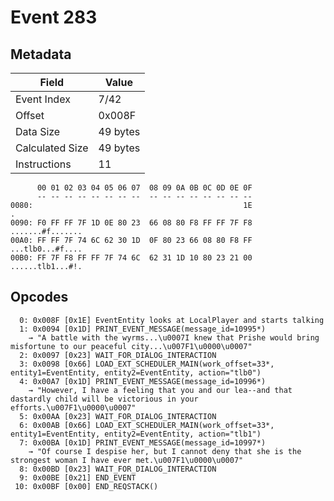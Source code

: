 # Event 283

## Metadata

| Field           | Value    |
|-----------------|----------|
| Event Index     | 7/42     |
| Offset          | 0x008F   |
| Data Size       | 49 bytes |
| Calculated Size | 49 bytes |
| Instructions    | 11       |

```
      00 01 02 03 04 05 06 07  08 09 0A 0B 0C 0D 0E 0F
      -- -- -- -- -- -- -- --  -- -- -- -- -- -- -- --
0080:                                               1E                 .
0090: F0 FF FF 7F 1D 0E 80 23  66 08 80 F8 FF FF 7F F8  .......#f.......
00A0: FF FF 7F 74 6C 62 30 1D  0F 80 23 66 08 80 F8 FF  ...tlb0...#f....
00B0: FF 7F F8 FF FF 7F 74 6C  62 31 1D 10 80 23 21 00  ......tlb1...#!.
```

## Opcodes

```
  0: 0x008F [0x1E] EventEntity looks at LocalPlayer and starts talking
  1: 0x0094 [0x1D] PRINT_EVENT_MESSAGE(message_id=10995*)
    → "A battle with the wyrms...\u0007I knew that Prishe would bring misfortune to our peaceful city...\u007F1\u0000\u0007"
  2: 0x0097 [0x23] WAIT_FOR_DIALOG_INTERACTION
  3: 0x0098 [0x66] LOAD_EXT_SCHEDULER_MAIN(work_offset=33*, entity1=EventEntity, entity2=EventEntity, action="tlb0")
  4: 0x00A7 [0x1D] PRINT_EVENT_MESSAGE(message_id=10996*)
    → "However, I have a feeling that you and our lea--and that dastardly child will be victorious in your efforts.\u007F1\u0000\u0007"
  5: 0x00AA [0x23] WAIT_FOR_DIALOG_INTERACTION
  6: 0x00AB [0x66] LOAD_EXT_SCHEDULER_MAIN(work_offset=33*, entity1=EventEntity, entity2=EventEntity, action="tlb1")
  7: 0x00BA [0x1D] PRINT_EVENT_MESSAGE(message_id=10997*)
    → "Of course I despise her, but I cannot deny that she is the strongest woman I have ever met.\u007F1\u0000\u0007"
  8: 0x00BD [0x23] WAIT_FOR_DIALOG_INTERACTION
  9: 0x00BE [0x21] END_EVENT
 10: 0x00BF [0x00] END_REQSTACK()
```
